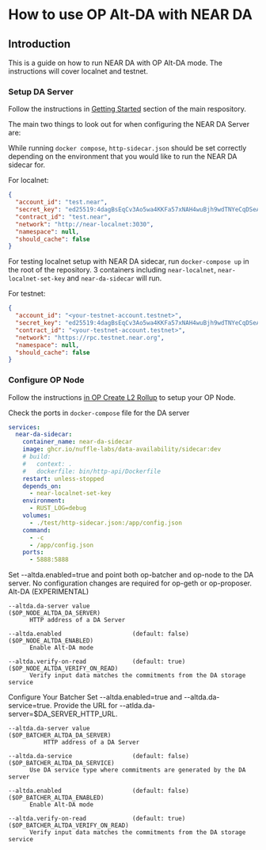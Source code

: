 # How to use OP Alt-DA with NEAR DA

## Introduction

This is a guide on how to run NEAR DA with OP Alt-DA mode. The instructions will cover localnet and testnet.

### Setup DA Server

Follow the instructions in [Getting Started](https://github.com/Nuffle-Labs/data-availability/blob/main/README.md#getting-started) section of the main respository. 

The main two things to look out for when configuring the NEAR DA Server are:

While running `docker compose`, `http-sidecar.json` should be set correctly depending on the environment that you would like to run the NEAR DA sidecar for.

For localnet:

``` json
{
  "account_id": "test.near",
  "secret_key": "ed25519:4dagBsEqCv3Ao5wa4KKFa57xNAH4wuBjh9wdTNYeCqDSeA9zE7fCnHSvWpU8t68jUpcCGqgfYwcH68suPaqmdcgm",
  "contract_id": "test.near",
  "network": "http://near-localnet:3030",
  "namespace": null,
  "should_cache": false
}

```

For testing localnet setup with NEAR DA sidecar, run `docker-compose up` in the root of the repository. 3 containers including `near-localnet`, `near-localnet-set-key` and `near-da-sidecar` will run.


For testnet:

``` json
{
  "account_id": "<your-testnet-account.testnet>",
  "secret_key": "ed25519:4dagBsEqCv3Ao5wa4KKFa57xNAH4wuBjh9wdTNYeCqDSeA9zE7fCnHSvWpU8t68jUpcCGqgfYwcH68suPaqmdcgm",
  "contract_id": "<your-testnet-account.testnet>",
  "network": "https://rpc.testnet.near.org",
  "namespace": null,
  "should_cache": false
}

```

### Configure OP Node

Follow the instructions [in OP Create L2 Rollup](https://docs.optimism.io/builders/chain-operators/tutorials/create-l2-rollup) to setup your OP Node.

Check the ports in `docker-compose` file for the DA server
``` yml
services:
  near-da-sidecar:
    container_name: near-da-sidecar
    image: ghcr.io/nuffle-labs/data-availability/sidecar:dev
    # build:
    #   context: .
    #   dockerfile: bin/http-api/Dockerfile
    restart: unless-stopped
    depends_on:
      - near-localnet-set-key
    environment:
      - RUST_LOG=debug
    volumes:
      - ./test/http-sidecar.json:/app/config.json
    command:
      - -c
      - /app/config.json
    ports:
      - 5888:5888
```

Set --altda.enabled=true and point both op-batcher and op-node to the DA server.
No configuration changes are required for op-geth or op-proposer.
   Alt-DA (EXPERIMENTAL)
   
    --altda.da-server value                                               ($OP_NODE_ALTDA_DA_SERVER)
          HTTP address of a DA Server
   
    --altda.enabled                    (default: false)                   ($OP_NODE_ALTDA_ENABLED)
          Enable Alt-DA mode
   
    --altda.verify-on-read             (default: true)                    ($OP_NODE_ALTDA_VERIFY_ON_READ)
          Verify input data matches the commitments from the DA storage service

Configure Your Batcher
Set --altda.enabled=true and --altda.da-service=true.
Provide the URL for --atlda.da-server=$DA_SERVER_HTTP_URL.

```
--altda.da-server value                                               ($OP_BATCHER_ALTDA_DA_SERVER)
          HTTP address of a DA Server
```
    --altda.da-service                 (default: false)                   ($OP_BATCHER_ALTDA_DA_SERVICE)
          Use DA service type where commitments are generated by the DA server
   
    --altda.enabled                    (default: false)                   ($OP_BATCHER_ALTDA_ENABLED)
          Enable Alt-DA mode
   
    --altda.verify-on-read             (default: true)                    ($OP_BATCHER_ALTDA_VERIFY_ON_READ)
          Verify input data matches the commitments from the DA storage service
